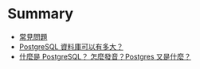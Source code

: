 # Summary

* [常見問題](README.md)
* [PostgreSQL 資料庫可以有多大？](limitation.md)
* [什麼是 PostgreSQL？ 怎麼發音？Postgres 又是什麼？](what-is-postgresql.md)

